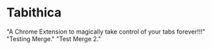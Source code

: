 # Tabithica
"A Chrome Extension to magically take control of your tabs forever!!!"
"Testing Merge."
"Test Merge 2."
